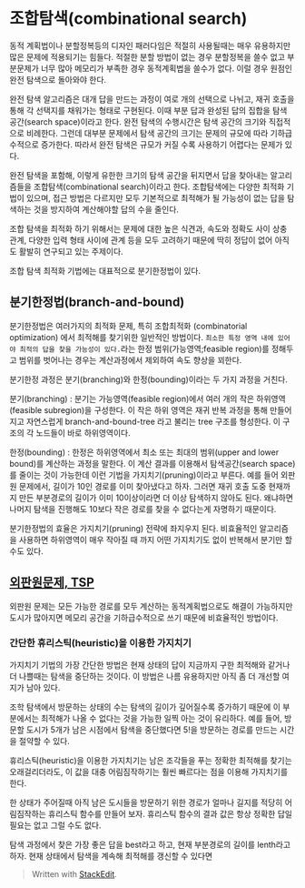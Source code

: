 # 조합탐색(combinational search)

동적 계획법이나 분할정복등의 디자인 패러다임은 적절히 사용될때는 매우 유용하지만 많은 문제에 적용되기는 힘들다. 적절한 분할 방법이 없는 경우 분할정복을 쓸수 없고 부분문제가 너무 많아 메모리가 부족한 경우 동적계획법을 쓸수가 없다. 이럴 경우 원점인 완전 탐색으로 돌아와야 한다. 

완전 탐색 알고리즘은 대개 답을 만드는 과정이 여로 개의 선택으로 나뉘고, 재귀 호출을 통해 각 선택지를 채워가는 형태로 구현된다. 이때 부분 답과 완성된 답의 집합을 탐색 공간(search space)이라고 한다. 
완전 탐색의 수행시간은 탐색 공간의 크기와 직접적으로 비례한다. 그런데 대부분 문제에서 탐색 공간의 크기는 문제의 규모에 따라 기하급수적으로 증가한다. 따라서 완전 탐색은 규모가 커질 수록 사용하기 어렵다는 문제가 있다. 

완전 탐색을 포함해, 이렇게 유한한 크기의 탐색 공간을 뒤지면서 답을 찾아내는 알고리즘들을 조합탐색(combinational search)이라고 한다. 조합탐색에는 다양한 최적화 기법이 있으며, 접근 방법은 다르지만 모두 기본적으로 최적해가 될 가능성이 없는 답을 탐색하는 것을 방지하여 계산해야할 답의 수을 줄인다. 

조합 탐색을 최적화 하기 위해서는 문제에 대한 높은 식견과, 속도와 정확도 사이 상충 관계, 다양한 입력 형태 사이에 관계 등을 모두 고려하기 때문에 딱히 정답이 없어 아직도 활발히 연구되고 있는 주제이다.  

조합 탐색 최적화 기법에는 대표적으로 분기한정법이 있다.
## 분기한정법(branch-and-bound)
분기한정법은 여러가지의 최적화 문제, 특히 조합최적화 (combinatorial optimization) 에서 최적해를 찾기위한 일반적인 방법이다. `최소한 특정 영역 내에 있어야 최적의 답을 찾을 가능성이 있다.`라는 한정 범위(가능영역;feasible region)를 정해두고 범위를 벗어나는 경우는 계산과정에서 제외하여 속도 향상을 꾀한다. 

분기한정 과정은 분기(branching)와 한정(bounding)이라는 두 가지 과정을 거친다. 

분기(branching)
: 분기는 가능영역(feasible region)에서 여러 개의 작은 하위영역(feasible subregion)을 구성한다. 이 작은 하위 영역은 재귀 반복 과정을 통해 만들어지고 자연스럽게 branch-and-bound-tree 라고 불리는 tree 구조를 형성한다. 이 구조의 각 노드들이 바로 하위영역이다.

한정(bounding)
: 한정은 하위영역에서 최소 또는 최대의 범위(upper and lower bound)를 계산하는 과정을 말한다. 이 계산 결과를 이용해서 탐색공간(search space)를 줄이는 것이 가능한데 이런 기법을 가지치기(pruning)이라고 부른다. 
예를 들어 외판원 문제에서, 길이가 10인 경로를 이미 찾아냈다고 하자. 그러면 재귀 호출 도중 현재까지 만든 부분경로의 길이가 이미 10이상이라면 더 이상 탐색하지 않아도 된다. 왜냐하면 나머지 탐색을 진행해도 10보다 작은 경로를 찾을 수 없다는게 자명하기 때문이다. 

 분기한정법의 효율은 가지치기(pruning) 전략에 좌지우지 된다. 비효율적인 알고리즘을 사용하면 하위영역이 매우 작아질 때 까지 어떤 가지치기도 없이 반복해서 분기만 할수도 있다. 

## [외판원문제, TSP](https://algospot.com/judge/problem/read/TSP2)

외판원 문제는 모든 가능한 경로를 모두 계산하는 동적계획법으로도 해결이 가능하지만 도시가 많아지면 메모리 공간을 기하급수적으로 쓰기 때문에 비효율적인 방법이다.

### 간단한 휴리스틱(heuristic)을 이용한 가지치기

가지치기 기법의 가장 간단한 방법은 현재 상태의 답이 지금까지 구한 최적해와 같거나 더 나쁠때는 탐색을 중단하는 것이다. 이 방법은 나름 유용하지만 아직 좀 더 개선할 여지가 남아 있다.

조학 탐색에서 방문하는 상태의 수는 탐색의 길이가 깊어질수록 증가하기 때문에 이 부분에서는 최적해가 나올 수 없다는 것을 가능한 일찍 아는 것이 유리하다. 예를 들어, 방문할 도시가 5개가 남은 시점에서 탐색을 중단했다면 5!을 방문하는 경로를 만드는 시간을 절약할 수 있다.

휴리스틱(heuristic)을 이용한 가지치기는 남은 조각들을 푸는 정확한 최적해를 찾기는 오래걸리더라도, 이 값을 대충 어림짐작하기는 훨씬 빠르다는 점을 이용해 가지치기를 한다. 

한 상태가 주어질때 아직 남은 도시들을 방문하기 위한 경로가 얼마나 길지를 적당히 어림짐작하는 휴리스틱 함수를 만들어 보자. 휴리스틱 함수의 결과 값은 항상 정확한 답일 필요는 없고 그럴 수도 없다. 

탐색 과정에서 찾은 가장 좋은 답을 best라고 하고, 현재 부분경로의 길이를 lenth라고 하자. 현재 상태에서 탐색을 계속해 최적해를 갱신할 수 있다면













> Written with [StackEdit](https://stackedit.io/).
<!--stackedit_data:
eyJoaXN0b3J5IjpbLTQ1MjA0NzUwMCwtMTQ1MDk5NTk1OCwtMT
k2MTIyMDY3NiwtMTkwMTc3OTI1NSwtMTM4MTg2NzM2MSwtMTM3
OTQ1NzIxMCw5NTkzNjM5NTUsMTE2MDE4MTIzNiwxNDc3MjM3MD
k4XX0=
-->
